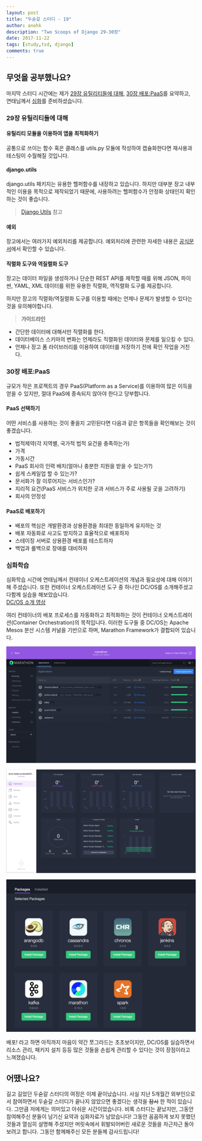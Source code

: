 ```yaml
---
layout: post
title: "두숟갈 스터디 - 19"
author: anohk 
description: "Two Scoops of Django 29-30장"
date: 2017-11-22
tags: [study,tsd, django]
comments: true
---
```


## 무엇을 공부했나요?
마지막 스터디 시간에는 제가 [29장 유틸리티들에 대해](https://github.com/8percent/tsd/blob/master/chapter29/summary.md), [30장 배포:PaaS](https://github.com/8percent/tsd/blob/master/chapter30/summary.md)를 요약하고, 연태님께서 [심화](https://www.evernote.com/shard/s451/sh/16515be0-b1b2-4a78-9135-3f3af4b1d7e4/502aaeafd58be5ab0ca041b110bbd1e7)를 준비하셨습니다. 

### 29장 유틸리티들에 대해
#### 유틸리티 모듈을 이용하여 앱을 최적화하기
공통으로 쓰이는 함수 혹은 클래스를 utils.py 모듈에 작성하여 캡슐화한다면 재사용과 테스팅이 수월해질 것입니다.

#### django.utils
django.utils 패키지는 유용한 헬퍼함수를 내장하고 있습니다. 하지만 대부분 장고 내부적인 이용을 목적으로 제작되었기 때문에, 사용하려는 헬퍼함수가 안정화 상태인지 확인하는 것이 좋습니다. 

> [Django Utils](https://docs.djangoproject.com/en/2.0/ref/utils/) 참고

#### 예외
장고에서는 여러가지 예외처리를 제공합니다. 예외처리에 관련한 자세한 내용은 [공식문서]((https://docs.djangoproject.com/en/2.0/ref/exceptions/))에서 확인할 수 있습니다.

#### 직렬화 도구와 역질렬화 도구 
장고는 데이터 파일을 생성하거나 단순한 REST API를 제작할 때를 위해 JSON, 파이썬, YAML, XML 데이터를 위한 유용한 직렬화, 역직렬화 도구를 제공합니다.

하지만 장고의 직렬화/역질렬화 도구를 이용할 때에는 언제나 문제가 발생할 수 있다는 것을 유의해야합니다. 

> **가이드라인**  
>
- 간단한 데이터에 대해서만 직렬화를 한다.   
- 데이터베이스 스키마의 변화는 언제라도 직렬화된 데이터와 문제를 일으킬 수 있다.
- 언제나 장고 폼 라이브러리를 이용하여 데이터를 저장하기 전에 확인 작업을 거친다.


### 30장 배포:PaaS
규모가 작은 프로젝트의 경우 PaaS(Platform as a Service)를 이용하여 많은 이득을 얻을 수 있지만, 절대 PaaS에 종속되지 않아야 한다고 당부합니다.

#### PaaS 선택하기 
어떤 서비스를 사용하는 것이 좋을지 고민된다면 다음과 같은 항목들을 확인해보는 것이 좋겠습니다. 

- 법적제약(각 지역별, 국가적 법적 요건을 충족하는가)
- 가격
- 가동시간
- PaaS 회사의 인력 배치(얼마나 충분한 지원을 받을 수 있는가?)
- 쉽게 스케일업 할 수 있는가?
- 문서화가 잘 이루어지는 서비스인가?
- 지리적 요건(PaaS 서비스가 위치한 곳과 서비스가 주로 사용될 곳을 고려하기)
- 회사의 안정성

#### PaaS로 배포하기
- 배포의 핵심은 개발환경과 상용환경을 최대한 동일하게 유지하는 것
- 배포 자동화로 사고도 방지하고 효율적으로 배포하자
- 스테이징 서버로 상용환경 배포를 테스트하자 
- 백업과 롤백으로 장애를 대비하자

### 심화학습
심화학습 시간에 연태님께서 컨테이너 오케스트레이션의 개념과 필요성에 대해 이야기해 주셨습니다. 또한 컨테이너 오케스트레이션 도구 중 하나인 DC/OS를 소개해주셨고 다함께 실습을 해보았습니다.   
[DC/OS 소개 영상](https://youtu.be/VdhJ_Fm3_mk)

여러 컨테이너의 배포 프로세스를 자동화하고 최적화하는 것이 컨테이너 오케스트레이션(Container Orchestration)의 목적입니다. 이러한 도구들 중 DC/OS는 Apache Mesos 분산 시스템 커널을 기반으로 하며, Marathon Framework가 결합되어 있습니다. 
  
![marathon](/images/tsd-19-marathon.png)

![dash-board](/images/tsd-19-dash-board.png)

![packages](/images/tsd-19-packages.png)

배포! 라고 하면 아직까지 마음이 약간 쪼그라드는 초초보이지만, DC/OS를 실습하면서 리소스 관리, 패키지 설치 등등 많은 것들을 손쉽게 관리할 수 있다는 것이 장점이라고 느껴졌습니다.


## 어땠나요?
길고 길었던 두숟갈 스터디의 여정은 이제 끝이났습니다. 사실 지난 5개월간 외부인으로서 참여하면서 두숟갈 스터디가 끝나지 않았으면 좋겠다는 생각을 ~~잠시~~ 한 적이 있습니다. 그만큼 저에게는 의미있고 아쉬운 시간이었습니다. 비록 스터디는 끝났지만, 그동안 참여해주신 분들이 남기신 요약과 심화자료가 남았습니다! 그동안 꼼꼼하게 보지 못했던 것들과 열심히 설명해 주셨지만 머릿속에서 휘발되어버린 새로운 것들을 차근차근 돌아보려고 합니다. 그동안 함께해주신 모든 분들께 감사드립니다!

